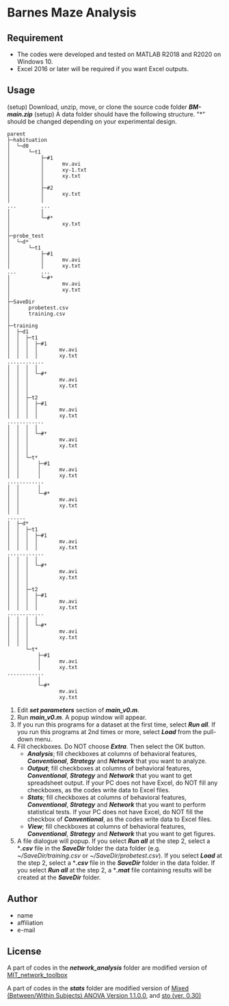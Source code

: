 # Barnes Maze Analysis

## Requirement
* The codes were developed and tested on MATLAB R2018 and R2020 on Windows 10.
* Excel 2016 or later will be required if you want Excel outputs.


## Usage
(setup) Download, unzip, move, or clone the source code folder ***BM-main.zip***
(setup) A data folder should have the following structure. "*" should be changed depending on your experimental design.

```
parent
├─habituation
│  └─d0
│      └─t1
│          ├─#1
│          │      mv.avi
│          │      xy-1.txt
│          │      xy.txt
│          │
│          ├─#2
│          │      xy.txt
│          │
...        ...
│          │
│          └─#*
│                 xy.txt
│
├─probe_test
│  └─d*
│      └─t1
│          ├─#1
│          │      mv.avi
│          │      xy.txt
...        ...
│          └─#*
│                 mv.avi
│                 xy.txt
│
├─SaveDir
│      probetest.csv
│      training.csv
│
├─training
│  ├─d1
│  │  ├─t1
│  │  │  ├─#1
│  │  │  │       mv.avi
│  │  │  │       xy.txt
............
│  │  │  │
│  │  │  └─#*
│  │  │          mv.avi
│  │  │          xy.txt
│  │  │
│  │  ├─t2
│  │  │  ├─#1
│  │  │  │       mv.avi
│  │  │  │       xy.txt
............
│  │  │  │
│  │  │  └─#*
│  │  │          mv.avi
│  │  │          xy.txt
│  │  │
│  │  └─t*
│  │      ├─#1
│  │      │      mv.avi
│  │      │      xy.txt
............
│  │      │
│  │      └─#*
│  │             mv.avi
│  │             xy.txt
│  │
......
│  ├─d*
│  │  ├─t1
│  │  │  ├─#1
│  │  │  │       mv.avi
│  │  │  │       xy.txt
............
│  │  │  │
│  │  │  └─#*
│  │  │          mv.avi
│  │  │          xy.txt
│  │  │
│  │  ├─t2
│  │  │  ├─#1
│  │  │  │       mv.avi
│  │  │  │       xy.txt
............
│  │  │  │
│  │  │  └─#*
│  │  │          mv.avi
│  │  │          xy.txt
│  │  │
      └─t*
          ├─#1
          │      mv.avi
          │      xy.txt
............
          │
          └─#*
                 mv.avi
                 xy.txt
```


1. Edit ***set parameters*** section of ***main_v0.m***.
2. Run ***main_v0.m***. A popup window will appear.
3. If you run this programs for a dataset at the first time, select ***Run all***. If you run this programs at 2nd times or more, select ***Load*** from the pull-down menu.
4. Fill checkboxes. Do NOT choose ***Extra***. Then select the OK button.
    * ***Analysis***; fill checkboxes at columns of behavioral features, ***Conventional***, ***Strategy*** and ***Network*** that you want to analyze.
    * ***Output***; fill checkboxes at columns of behavioral features, ***Conventional***, ***Strategy*** and ***Network*** that you want to get spreadsheet output. If your PC does not have Excel, do NOT fill any checkboxes, as the codes write data to Excel files.
    * ***Stats***; fill checkboxes at columns of behavioral features, ***Conventional***, ***Strategy*** and ***Network*** that you want to perform statistical tests. If your PC does not have Excel, do NOT fill the checkbox of ***Conventional***, as the codes write data to Excel files.
    * ***View***; fill checkboxes at columns of behavioral features, ***Conventional***, ***Strategy*** and ***Network*** that you want to get figures.
5. A file dialogue will popup. If you select ***Run all*** at the step 2, select a ****.csv*** file in the ***SaveDir*** folder the data folder (e.g. *~/SaveDir/training.csv* or *~/SaveDir/probetest.csv*). If you select ***Load*** at the step 2, select a ****.csv*** file in the ***SaveDir*** folder in the data folder. If you select ***Run all*** at the step 2, a ****.mat*** file containing results will be created at the ***SaveDir*** folder.

 
## Author

* name
* affiliation
* e-mail
 
## License
A part of codes in the ***network_analysis*** folder are modified version of [MIT_network_toolbox](https://github.com/cliffordlab/MIT_network_toolbox.git)

A part of codes in the ***stats*** folder are modified version of [Mixed (Between/Within Subjects) ANOVA Version 1.1.0.0](https://uk.mathworks.com/matlabcentral/fileexchange/27080-mixed-between-within-subjects-anova), and [sto (ver. 0.30)](https://rnpsychology.org/sto/)
